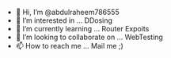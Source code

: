 - 👋 Hi, I’m @abdulraheem786555
- 👀 I’m interested in ... DDosing 
- 🌱 I’m currently learning ... Router Expoits
- 💞️ I’m looking to collaborate on ... WebTesting
- 📫 How to reach me ... Mail me ;)
